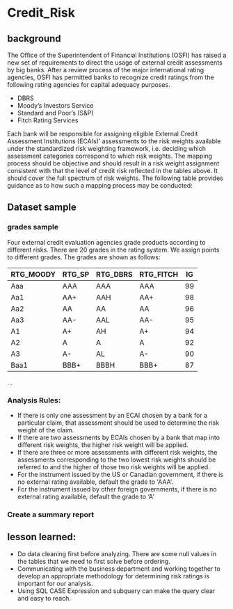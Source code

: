 # Credit_Risk

## background
The Office of the Superintendent of Financial Institutions (OSFI) has raised a new set of requirements to direct the usage of external credit assessments by big banks. After a review process of the major international rating agencies, OSFI has permitted banks to recognize credit ratings from the following rating agencies for capital adequacy purposes.

- DBRS
- Moody’s Investors Service
- Standard and Poor’s (S&P)
- Fitch Rating Services

Each bank will be responsible for assigning eligible External Credit Assessment Institutions (ECAIs)’ assessments to the risk weights available under the standardized risk weighting framework, i.e. deciding which assessment categories correspond to which risk weights. The mapping process should be objective and should result in a risk weight assignment consistent with that the level of credit risk reflected in the tables above. It should cover the full spectrum of risk weights. The following table provides guidance as to how such a mapping process may be conducted:

## Dataset sample

### grades sample 

Four external credit evaluation agencies grade products according to different risks. There are 20 grades in the rating system. We assign points to different grades.
The grades are shown as follows:

| RTG_MOODY | RTG_SP | RTG_DBRS | RTG_FITCH | IG |
| -------- | ------- | -------- | ----------| -- |
| Aaa | AAA  | AAA  | AAA | 99 |
| Aa1 | AA+  | AAH  | AA+ | 98 |
| Aa2 | AA  | AA  | AA | 96 |
| Aa3 | AA- |AAL  | AA- | 95 |
| A1 | A+  | AH  | A+ | 94 |
| A2 | A   | A  |  A | 92 |
| A3 | A-  | AL  | A- | 90 |
|  Baa1 | BBB+  | BBBH  | BBB+ | 87 |
...


### Analysis Rules:
- If there is only one assessment by an ECAI chosen by a bank for a particular claim, that assessment should be used to determine the risk weight of the claim.
- If there are two assessments by ECAIs chosen by a bank that map into different risk weights, the higher risk weight will be applied.
- If there are three or more assessments with different risk weights, the assessments corresponding to the two lowest risk weights should be referred to and the higher of those two risk weights will be applied.
- For the instrument issued by the US or Canadian government, if there is no external rating available, default the grade to 'AAA'.
- For the instrument issued by other foreign governments, if there is no external rating available, default the grade to ‘A'


### Create a summary report


## lesson learned:
- Do data cleaning first before analyzing. There are some null values in the tables that we need to first solve before ordering.
- Communicating with the business department and working together to develop an appropriate methodology for determining risk ratings is important for our analysis.
- Using SQL CASE Expression and subquery can make the query clear and easy to reach.

